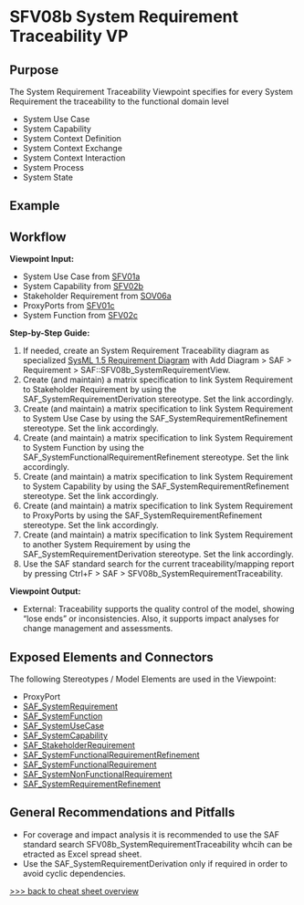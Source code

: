# SFV08b System Requirement Traceability VP

## Purpose
The System Requirement Traceability Viewpoint specifies for every System Requirement the traceability to the functional domain level
* System Use Case
* System Capability
* System Context Definition
* System Context Exchange
* System Context Interaction
* System Process
* System State

## Example

## Workflow
**Viewpoint Input:**
* System Use Case from [SFV01a](System-Use-Case-Viewpoint.md)
* System Capability from [SFV02b](System-Capability-Viewpoint.md)
* Stakeholder Requirement from [SOV06a](Stakeholder-Requirement-Viewpoint.md)
* ProxyPorts from [SFV01c](System-Context-Exchange-Viewpoint.md)
* System Function from [SFV02c](System-Functional-Breakdown-Viewpoint.md)

**Step-by-Step Guide:**
1.	If needed, create an System Requirement Traceability diagram as specialized [SysML 1.5 Requirement Diagram](https://sparxsystems.com/enterprise_architect_user_guide/16.1/modeling_languages/create_a_requirements_model.html) with Add Diagram > SAF > Requirement > SAF::SFV08b_SystemRequirementView.
2.  Create (and maintain) a matrix specification to link System Requirement to Stakeholder Requirement by using the SAF_SystemRequirementDerivation stereotype. Set the link accordingly.
2.  Create (and maintain) a matrix specification to link System Requirement to System Use Case by using the SAF_SystemRequirementRefinement stereotype. Set the link accordingly.
2.  Create (and maintain) a matrix specification to link System Requirement to System Function by using the SAF_SystemFunctionalRequirementRefinement stereotype. Set the link accordingly.
3.  Create (and maintain) a matrix specification to link System Requirement to System Capability by using the SAF_SystemRequirementRefinement stereotype. Set the link accordingly.
4.  Create (and maintain) a matrix specification to link System Requirement to ProxyPorts by using the SAF_SystemRequirementRefinement stereotype. Set the link accordingly.
5.  Create (and maintain) a matrix specification to link System Requirement to another System Requirement by using the SAF_SystemRequirementDerivation stereotype. Set the link accordingly.
6. Use the SAF standard search for the current traceability/mapping report by pressing Ctrl+F > SAF > SFV08b_SystemRequirementTraceability. 

**Viewpoint Output:**
* External: Traceability supports the quality control of the model, showing “lose ends” or inconsistencies. Also, it supports impact analyses for change management and assessments.

## Exposed Elements and Connectors
The following Stereotypes / Model Elements are used in the Viewpoint:
* ProxyPort
* [SAF_SystemRequirement](https://github.com/GfSE/SAF-Specification/blob/TdSE2023/stereotypes.md#SAF_SystemRequirement)
* [SAF_SystemFunction](https://github.com/GfSE/SAF-Specification/blob/TdSE2023/stereotypes.md#SAF_SystemFunction)
* [SAF_SystemUseCase](https://github.com/GfSE/SAF-Specification/blob/TdSE2023/stereotypes.md#SAF_SystemUseCase)
* [SAF_SystemCapability](https://github.com/GfSE/SAF-Specification/blob/TdSE2023/stereotypes.md#SAF_SystemCapability)
* [SAF_StakeholderRequirement](https://github.com/GfSE/SAF-Specification/blob/TdSE2023/stereotypes.md#SAF_StakeholderRequirement)
* [SAF_SystemFunctionalRequirementRefinement](https://github.com/GfSE/SAF-Specification/blob/TdSE2023/stereotypes.md#SAF_SystemFunctionalRequirementRefinement)
* [SAF_SystemFunctionalRequirement](https://github.com/GfSE/SAF-Specification/blob/TdSE2023/stereotypes.md#SAF_SystemFunctionalRequirement)
* [SAF_SystemNonFunctionalRequirement](https://github.com/GfSE/SAF-Specification/blob/TdSE2023/stereotypes.md#SAF_SystemNonFunctionalRequirement)
* [SAF_SystemRequirementRefinement](https://github.com/GfSE/SAF-Specification/blob/TdSE2023/stereotypes.md#SAF_SystemRequirementRefinement)

## General Recommendations and Pitfalls
* For coverage and impact analysis it is recommended to use the SAF standard search SFV08b_SystemRequirementTraceability whcih can be etracted as Excel spread sheet.
* Use the SAF_SystemRequirementDerivation only if required in order to avoid cyclic dependencies.

[>>> back to cheat sheet overview](../CheatSheet.md)
